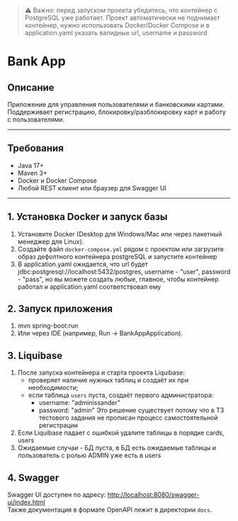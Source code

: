 > ⚠️ Важно: перед запуском проекта убедитесь, что контейнер с PostgreSQL уже работает.
> Проект автоматически не поднимает контейнер, нужно использовать Docker/Docker
> Compose и в application.yaml указать валидные url, username и password

# Bank App

## Описание
Приложение для управления пользователями и банковскими картами.  
Поддерживает регистрацию, блокировку/разблокировку карт и работу с пользователями.

---

## Требования
- Java 17+
- Maven 3+
- Docker и Docker Compose
- Любой REST клиент или браузер для Swagger UI

---

## 1. Установка Docker и запуск базы
1. Установите Docker (Desktop для Windows/Mac или через пакетный менеджер для Linux).
2. Создайте файл `docker-compose.yml` рядом с проектом или загрузите образ дефолтного контейнера postgreSQL и запустите контейнер
3. В application.yaml ожидается, что url будет jdbc:postgresql://localhost:5432/postgres, username - "user", password - "pass", но вы можете создать любые, главное, чтобы контейнер работал и application.yaml соответствовал ему

## 2. Запуск приложения
1. mvn spring-boot:run
2. Или через IDE (например, Run → BankAppApplication).

## 3. Liquibase
1. После запуска контейнера и старта проекта Liquibase:
    - проверяет наличие нужных таблиц и создаёт их при необходимости;
    - если таблица `users` пуста, создаёт первого администратора:
        - username: "adminissander"
        - password: "admin"
    Это решение существует потому что в ТЗ тестового задания не прописан процесс самостоятельной регистрации 
2. Если Liquibase падает с ошибкой удалите таблицы в порядке cards, users
3. Ожидаемые случаи - БД пуста, в БД есть ожидаемые таблицы и пользователь с ролью ADMIN уже есть в users 

## 4. Swagger
Swagger UI доступен по адресу: [http://localhost:8080/swagger-ui/index.html](http://localhost:8080/swagger-ui/index.html)  
Также документация в формате OpenAPI лежит в директории `docs`.